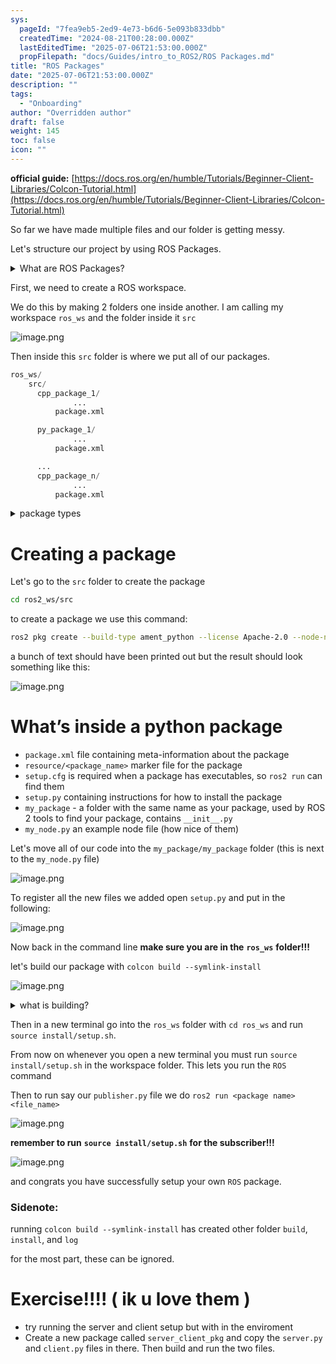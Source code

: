```yaml
---
sys:
  pageId: "7fea9eb5-2ed9-4e73-b6d6-5e093b833dbb"
  createdTime: "2024-08-21T00:28:00.000Z"
  lastEditedTime: "2025-07-06T21:53:00.000Z"
  propFilepath: "docs/Guides/intro_to_ROS2/ROS Packages.md"
title: "ROS Packages"
date: "2025-07-06T21:53:00.000Z"
description: ""
tags:
  - "Onboarding"
author: "Overridden author"
draft: false
weight: 145
toc: false
icon: ""
---
```


**official guide:** [https://docs.ros.org/en/humble/Tutorials/Beginner-Client-Libraries/Colcon-Tutorial.html](https://docs.ros.org/en/humble/Tutorials/Beginner-Client-Libraries/Colcon-Tutorial.html)

So far we have made multiple files and our folder is getting messy.

Let's structure our project by using ROS Packages.

<details>
      <summary>What are ROS Packages?</summary>
      ROS Packages are, as the name implies, packages of code that are highly sharable between ROS developers.
  </details>

First, we need to create a ROS workspace.

We do this by making 2 folders one inside another. I am calling my workspace `ros_ws` and the folder inside it `src`

![image.png](https://prod-files-secure.s3.us-west-2.amazonaws.com/d518164a-d88e-44d1-a4ee-3adb3bd8bce0/70706947-fd18-4537-a67b-e12946812d31/image.png?X-Amz-Algorithm=AWS4-HMAC-SHA256&X-Amz-Content-Sha256=UNSIGNED-PAYLOAD&X-Amz-Credential=ASIAZI2LB46654DDJ3LU%2F20250805%2Fus-west-2%2Fs3%2Faws4_request&X-Amz-Date=20250805T081424Z&X-Amz-Expires=3600&X-Amz-Security-Token=IQoJb3JpZ2luX2VjEB8aCXVzLXdlc3QtMiJHMEUCIBh5SWZQjL%2BMkPSiqEN91g4wjKI661UKxC5HKcsICy48AiEAgfnsSYMkjJGvfsCJrJdwmQetmZNMRCH8EEcuPRWa01Mq%2FwMIWBAAGgw2Mzc0MjMxODM4MDUiDICvgt%2Fb%2FgezIHVyvCrcAxH2QScROV%2BM94dabC3PXmFhI6TY6sO3b12IeWsv%2BMqmkCFyV8gjb%2BQkvOBgWxW7ngiaW9E9rx1DlYOY%2FBPxhoRX00C2je%2BlYEek%2BbmwPGc3%2BReo0LXQ7Nb6dTcqctbTh%2FrtukKwv4ez%2BTQl3G%2FwDdDCUkdj97xdR9hYAwgpMbTOT99cS1YaDjpinalamg6La98llJ%2B1pzScGf3nzvGxZLhGOq5O%2BT42cZRUYgF1UNvV7T0BPmpzNqKDrmvK0d2IIiaLdhDxdroQbVnOZ3U0iTRtiLsoGOFoA1Dzw0DzxgBcv37dGI3fxm6CyUtTgECjWK2CYUb297YwaDr3eZq8teJBrtdy%2FiBnlFF5%2BXwNeqrj1xSBCwvMN7TeEviYGDWvNZSYwGnSe8qBVHClqUto2gjt2tk1tMwj8gdIcX6yEUI5DbYtRcNtc4rLKMzocpZRONh1faTy2T51DOA3xeOebCffFPxqpeQKAxcg2T41cIqFEl69hL27I7GXjTGiXWlIzvYZOyPTOlKQR4E578PEV%2BwVH7dpK%2F7zXFwbF9ReUH6AgqAIrOcLua7NjdjzpwmDnYS7eMXzplsrrCuQlJzPUpBL38%2BjEQOPXkqMTmG07duoDsuKDgqIpv87exPRMJ7axsQGOqUBSmMEShQU1xMhqzhq%2FKaW1PS15l19Z2A8CZHvQEhAbHruaOaD9naPJj2BCPYJ%2BNxfOfZcIjKXqgiCWLF4gv67oy3U2YO%2B4QBNMUAsNtga8JxvArQVzH75bVnRL1C6CbICQ9%2BlzLC3zZzIrJ7kPR7Ow9eLhKHjcTdLVHjVOOhtAc4D0RL%2FGDX8yY3oBVTRh0mNk2d1vSd1nzq1R0C6ZOuBQmh%2FQ%2FQj&X-Amz-Signature=4fa7742257a8559b8fbb6e7d440e9543eca561b0c26462c2fb0fa83fc74a247b&X-Amz-SignedHeaders=host&x-amz-checksum-mode=ENABLED&x-id=GetObject)

Then inside this `src` folder is where we put all of our packages.

```python
ros_ws/
    src/
      cpp_package_1/
		      ...
          package.xml

      py_package_1/
		      ...
          package.xml

      ...
      cpp_package_n/
		      ...
          package.xml

```

<details>

<summary>package types</summary>

packages can be either `C++` or python.

the intern file structure is different for each but for this guide we will stick to creating python packages

</details>

# Creating a package

Let's go to the `src` folder to create the package

```bash
cd ros2_ws/src
```

to create a package we use this command:

```bash
ros2 pkg create --build-type ament_python --license Apache-2.0 --node-name my_node my_package
```

a bunch of text should have been printed out but the result should look something like this:

![image.png](https://prod-files-secure.s3.us-west-2.amazonaws.com/d518164a-d88e-44d1-a4ee-3adb3bd8bce0/e6cf1e3f-8512-4a3e-b131-079f800bf3e8/image.png?X-Amz-Algorithm=AWS4-HMAC-SHA256&X-Amz-Content-Sha256=UNSIGNED-PAYLOAD&X-Amz-Credential=ASIAZI2LB46654DDJ3LU%2F20250805%2Fus-west-2%2Fs3%2Faws4_request&X-Amz-Date=20250805T081424Z&X-Amz-Expires=3600&X-Amz-Security-Token=IQoJb3JpZ2luX2VjEB8aCXVzLXdlc3QtMiJHMEUCIBh5SWZQjL%2BMkPSiqEN91g4wjKI661UKxC5HKcsICy48AiEAgfnsSYMkjJGvfsCJrJdwmQetmZNMRCH8EEcuPRWa01Mq%2FwMIWBAAGgw2Mzc0MjMxODM4MDUiDICvgt%2Fb%2FgezIHVyvCrcAxH2QScROV%2BM94dabC3PXmFhI6TY6sO3b12IeWsv%2BMqmkCFyV8gjb%2BQkvOBgWxW7ngiaW9E9rx1DlYOY%2FBPxhoRX00C2je%2BlYEek%2BbmwPGc3%2BReo0LXQ7Nb6dTcqctbTh%2FrtukKwv4ez%2BTQl3G%2FwDdDCUkdj97xdR9hYAwgpMbTOT99cS1YaDjpinalamg6La98llJ%2B1pzScGf3nzvGxZLhGOq5O%2BT42cZRUYgF1UNvV7T0BPmpzNqKDrmvK0d2IIiaLdhDxdroQbVnOZ3U0iTRtiLsoGOFoA1Dzw0DzxgBcv37dGI3fxm6CyUtTgECjWK2CYUb297YwaDr3eZq8teJBrtdy%2FiBnlFF5%2BXwNeqrj1xSBCwvMN7TeEviYGDWvNZSYwGnSe8qBVHClqUto2gjt2tk1tMwj8gdIcX6yEUI5DbYtRcNtc4rLKMzocpZRONh1faTy2T51DOA3xeOebCffFPxqpeQKAxcg2T41cIqFEl69hL27I7GXjTGiXWlIzvYZOyPTOlKQR4E578PEV%2BwVH7dpK%2F7zXFwbF9ReUH6AgqAIrOcLua7NjdjzpwmDnYS7eMXzplsrrCuQlJzPUpBL38%2BjEQOPXkqMTmG07duoDsuKDgqIpv87exPRMJ7axsQGOqUBSmMEShQU1xMhqzhq%2FKaW1PS15l19Z2A8CZHvQEhAbHruaOaD9naPJj2BCPYJ%2BNxfOfZcIjKXqgiCWLF4gv67oy3U2YO%2B4QBNMUAsNtga8JxvArQVzH75bVnRL1C6CbICQ9%2BlzLC3zZzIrJ7kPR7Ow9eLhKHjcTdLVHjVOOhtAc4D0RL%2FGDX8yY3oBVTRh0mNk2d1vSd1nzq1R0C6ZOuBQmh%2FQ%2FQj&X-Amz-Signature=e490b7d934d919b7d81f608ed95c26a4cbe1b399291d4980fe4e2f0388a4ce9d&X-Amz-SignedHeaders=host&x-amz-checksum-mode=ENABLED&x-id=GetObject)

# What’s inside a python package

- `package.xml` file containing meta-information about the package
- `resource/<package_name>` marker file for the package
- `setup.cfg` is required when a package has executables, so `ros2 run` can find them
- `setup.py` containing instructions for how to install the package
- `my_package` - a folder with the same name as your package, used by ROS 2 tools to find your package, contains `__init__.py`
- `my_node.py` an example node file (how nice of them)

Let's move all of our code into the `my_package/my_package` folder (this is next to the `my_node.py` file)

![image.png](https://prod-files-secure.s3.us-west-2.amazonaws.com/d518164a-d88e-44d1-a4ee-3adb3bd8bce0/9ce58f11-0da9-4d3e-b86d-506a9685d378/image.png?X-Amz-Algorithm=AWS4-HMAC-SHA256&X-Amz-Content-Sha256=UNSIGNED-PAYLOAD&X-Amz-Credential=ASIAZI2LB46654DDJ3LU%2F20250805%2Fus-west-2%2Fs3%2Faws4_request&X-Amz-Date=20250805T081424Z&X-Amz-Expires=3600&X-Amz-Security-Token=IQoJb3JpZ2luX2VjEB8aCXVzLXdlc3QtMiJHMEUCIBh5SWZQjL%2BMkPSiqEN91g4wjKI661UKxC5HKcsICy48AiEAgfnsSYMkjJGvfsCJrJdwmQetmZNMRCH8EEcuPRWa01Mq%2FwMIWBAAGgw2Mzc0MjMxODM4MDUiDICvgt%2Fb%2FgezIHVyvCrcAxH2QScROV%2BM94dabC3PXmFhI6TY6sO3b12IeWsv%2BMqmkCFyV8gjb%2BQkvOBgWxW7ngiaW9E9rx1DlYOY%2FBPxhoRX00C2je%2BlYEek%2BbmwPGc3%2BReo0LXQ7Nb6dTcqctbTh%2FrtukKwv4ez%2BTQl3G%2FwDdDCUkdj97xdR9hYAwgpMbTOT99cS1YaDjpinalamg6La98llJ%2B1pzScGf3nzvGxZLhGOq5O%2BT42cZRUYgF1UNvV7T0BPmpzNqKDrmvK0d2IIiaLdhDxdroQbVnOZ3U0iTRtiLsoGOFoA1Dzw0DzxgBcv37dGI3fxm6CyUtTgECjWK2CYUb297YwaDr3eZq8teJBrtdy%2FiBnlFF5%2BXwNeqrj1xSBCwvMN7TeEviYGDWvNZSYwGnSe8qBVHClqUto2gjt2tk1tMwj8gdIcX6yEUI5DbYtRcNtc4rLKMzocpZRONh1faTy2T51DOA3xeOebCffFPxqpeQKAxcg2T41cIqFEl69hL27I7GXjTGiXWlIzvYZOyPTOlKQR4E578PEV%2BwVH7dpK%2F7zXFwbF9ReUH6AgqAIrOcLua7NjdjzpwmDnYS7eMXzplsrrCuQlJzPUpBL38%2BjEQOPXkqMTmG07duoDsuKDgqIpv87exPRMJ7axsQGOqUBSmMEShQU1xMhqzhq%2FKaW1PS15l19Z2A8CZHvQEhAbHruaOaD9naPJj2BCPYJ%2BNxfOfZcIjKXqgiCWLF4gv67oy3U2YO%2B4QBNMUAsNtga8JxvArQVzH75bVnRL1C6CbICQ9%2BlzLC3zZzIrJ7kPR7Ow9eLhKHjcTdLVHjVOOhtAc4D0RL%2FGDX8yY3oBVTRh0mNk2d1vSd1nzq1R0C6ZOuBQmh%2FQ%2FQj&X-Amz-Signature=55cce9fa869f27f3a0864e75227e1ca831dc589b267beb27a27b8268902965a3&X-Amz-SignedHeaders=host&x-amz-checksum-mode=ENABLED&x-id=GetObject)

To register all the new files we added open `setup.py` and put in the following:

![image.png](https://prod-files-secure.s3.us-west-2.amazonaws.com/d518164a-d88e-44d1-a4ee-3adb3bd8bce0/1cd7c262-4cae-4496-9d75-c178537d24a2/image.png?X-Amz-Algorithm=AWS4-HMAC-SHA256&X-Amz-Content-Sha256=UNSIGNED-PAYLOAD&X-Amz-Credential=ASIAZI2LB46654DDJ3LU%2F20250805%2Fus-west-2%2Fs3%2Faws4_request&X-Amz-Date=20250805T081424Z&X-Amz-Expires=3600&X-Amz-Security-Token=IQoJb3JpZ2luX2VjEB8aCXVzLXdlc3QtMiJHMEUCIBh5SWZQjL%2BMkPSiqEN91g4wjKI661UKxC5HKcsICy48AiEAgfnsSYMkjJGvfsCJrJdwmQetmZNMRCH8EEcuPRWa01Mq%2FwMIWBAAGgw2Mzc0MjMxODM4MDUiDICvgt%2Fb%2FgezIHVyvCrcAxH2QScROV%2BM94dabC3PXmFhI6TY6sO3b12IeWsv%2BMqmkCFyV8gjb%2BQkvOBgWxW7ngiaW9E9rx1DlYOY%2FBPxhoRX00C2je%2BlYEek%2BbmwPGc3%2BReo0LXQ7Nb6dTcqctbTh%2FrtukKwv4ez%2BTQl3G%2FwDdDCUkdj97xdR9hYAwgpMbTOT99cS1YaDjpinalamg6La98llJ%2B1pzScGf3nzvGxZLhGOq5O%2BT42cZRUYgF1UNvV7T0BPmpzNqKDrmvK0d2IIiaLdhDxdroQbVnOZ3U0iTRtiLsoGOFoA1Dzw0DzxgBcv37dGI3fxm6CyUtTgECjWK2CYUb297YwaDr3eZq8teJBrtdy%2FiBnlFF5%2BXwNeqrj1xSBCwvMN7TeEviYGDWvNZSYwGnSe8qBVHClqUto2gjt2tk1tMwj8gdIcX6yEUI5DbYtRcNtc4rLKMzocpZRONh1faTy2T51DOA3xeOebCffFPxqpeQKAxcg2T41cIqFEl69hL27I7GXjTGiXWlIzvYZOyPTOlKQR4E578PEV%2BwVH7dpK%2F7zXFwbF9ReUH6AgqAIrOcLua7NjdjzpwmDnYS7eMXzplsrrCuQlJzPUpBL38%2BjEQOPXkqMTmG07duoDsuKDgqIpv87exPRMJ7axsQGOqUBSmMEShQU1xMhqzhq%2FKaW1PS15l19Z2A8CZHvQEhAbHruaOaD9naPJj2BCPYJ%2BNxfOfZcIjKXqgiCWLF4gv67oy3U2YO%2B4QBNMUAsNtga8JxvArQVzH75bVnRL1C6CbICQ9%2BlzLC3zZzIrJ7kPR7Ow9eLhKHjcTdLVHjVOOhtAc4D0RL%2FGDX8yY3oBVTRh0mNk2d1vSd1nzq1R0C6ZOuBQmh%2FQ%2FQj&X-Amz-Signature=80cca9730ca71b84d0db486d31edc6cc61cdd7103e53488f6d4ecacc225afca8&X-Amz-SignedHeaders=host&x-amz-checksum-mode=ENABLED&x-id=GetObject)

Now back in the command line **make sure you are in the** **`ros_ws`** **folder!!!**

let's build our package with `colcon build --symlink-install`

![image.png](https://prod-files-secure.s3.us-west-2.amazonaws.com/d518164a-d88e-44d1-a4ee-3adb3bd8bce0/2f2a0d27-b173-48fd-b189-5f5c0ce65619/image.png?X-Amz-Algorithm=AWS4-HMAC-SHA256&X-Amz-Content-Sha256=UNSIGNED-PAYLOAD&X-Amz-Credential=ASIAZI2LB46654DDJ3LU%2F20250805%2Fus-west-2%2Fs3%2Faws4_request&X-Amz-Date=20250805T081424Z&X-Amz-Expires=3600&X-Amz-Security-Token=IQoJb3JpZ2luX2VjEB8aCXVzLXdlc3QtMiJHMEUCIBh5SWZQjL%2BMkPSiqEN91g4wjKI661UKxC5HKcsICy48AiEAgfnsSYMkjJGvfsCJrJdwmQetmZNMRCH8EEcuPRWa01Mq%2FwMIWBAAGgw2Mzc0MjMxODM4MDUiDICvgt%2Fb%2FgezIHVyvCrcAxH2QScROV%2BM94dabC3PXmFhI6TY6sO3b12IeWsv%2BMqmkCFyV8gjb%2BQkvOBgWxW7ngiaW9E9rx1DlYOY%2FBPxhoRX00C2je%2BlYEek%2BbmwPGc3%2BReo0LXQ7Nb6dTcqctbTh%2FrtukKwv4ez%2BTQl3G%2FwDdDCUkdj97xdR9hYAwgpMbTOT99cS1YaDjpinalamg6La98llJ%2B1pzScGf3nzvGxZLhGOq5O%2BT42cZRUYgF1UNvV7T0BPmpzNqKDrmvK0d2IIiaLdhDxdroQbVnOZ3U0iTRtiLsoGOFoA1Dzw0DzxgBcv37dGI3fxm6CyUtTgECjWK2CYUb297YwaDr3eZq8teJBrtdy%2FiBnlFF5%2BXwNeqrj1xSBCwvMN7TeEviYGDWvNZSYwGnSe8qBVHClqUto2gjt2tk1tMwj8gdIcX6yEUI5DbYtRcNtc4rLKMzocpZRONh1faTy2T51DOA3xeOebCffFPxqpeQKAxcg2T41cIqFEl69hL27I7GXjTGiXWlIzvYZOyPTOlKQR4E578PEV%2BwVH7dpK%2F7zXFwbF9ReUH6AgqAIrOcLua7NjdjzpwmDnYS7eMXzplsrrCuQlJzPUpBL38%2BjEQOPXkqMTmG07duoDsuKDgqIpv87exPRMJ7axsQGOqUBSmMEShQU1xMhqzhq%2FKaW1PS15l19Z2A8CZHvQEhAbHruaOaD9naPJj2BCPYJ%2BNxfOfZcIjKXqgiCWLF4gv67oy3U2YO%2B4QBNMUAsNtga8JxvArQVzH75bVnRL1C6CbICQ9%2BlzLC3zZzIrJ7kPR7Ow9eLhKHjcTdLVHjVOOhtAc4D0RL%2FGDX8yY3oBVTRh0mNk2d1vSd1nzq1R0C6ZOuBQmh%2FQ%2FQj&X-Amz-Signature=8386bf551f9b59566eaba87152d5d2406c7552a717a91e3e3880e46acaa64994&X-Amz-SignedHeaders=host&x-amz-checksum-mode=ENABLED&x-id=GetObject)

<details>

<summary>what is building?</summary>

if you are a CS major at Rose-Hulman you will learn the answer to this in CSSE132

but TLDR; is it combines all the code files into one program that can be run easily 

</details>

Then in a new terminal go into the `ros_ws` folder with `cd ros_ws` and run `source install/setup.sh`. 

From now on whenever you open a new terminal you must run `source install/setup.sh` in the workspace folder. This lets you run the `ROS` command

Then to run say our `publisher.py` file we do `ros2 run <package name> <file_name>`

![image.png](https://prod-files-secure.s3.us-west-2.amazonaws.com/d518164a-d88e-44d1-a4ee-3adb3bd8bce0/4f4b1219-3a44-4632-aa0a-ce3471699f59/image.png?X-Amz-Algorithm=AWS4-HMAC-SHA256&X-Amz-Content-Sha256=UNSIGNED-PAYLOAD&X-Amz-Credential=ASIAZI2LB46654DDJ3LU%2F20250805%2Fus-west-2%2Fs3%2Faws4_request&X-Amz-Date=20250805T081424Z&X-Amz-Expires=3600&X-Amz-Security-Token=IQoJb3JpZ2luX2VjEB8aCXVzLXdlc3QtMiJHMEUCIBh5SWZQjL%2BMkPSiqEN91g4wjKI661UKxC5HKcsICy48AiEAgfnsSYMkjJGvfsCJrJdwmQetmZNMRCH8EEcuPRWa01Mq%2FwMIWBAAGgw2Mzc0MjMxODM4MDUiDICvgt%2Fb%2FgezIHVyvCrcAxH2QScROV%2BM94dabC3PXmFhI6TY6sO3b12IeWsv%2BMqmkCFyV8gjb%2BQkvOBgWxW7ngiaW9E9rx1DlYOY%2FBPxhoRX00C2je%2BlYEek%2BbmwPGc3%2BReo0LXQ7Nb6dTcqctbTh%2FrtukKwv4ez%2BTQl3G%2FwDdDCUkdj97xdR9hYAwgpMbTOT99cS1YaDjpinalamg6La98llJ%2B1pzScGf3nzvGxZLhGOq5O%2BT42cZRUYgF1UNvV7T0BPmpzNqKDrmvK0d2IIiaLdhDxdroQbVnOZ3U0iTRtiLsoGOFoA1Dzw0DzxgBcv37dGI3fxm6CyUtTgECjWK2CYUb297YwaDr3eZq8teJBrtdy%2FiBnlFF5%2BXwNeqrj1xSBCwvMN7TeEviYGDWvNZSYwGnSe8qBVHClqUto2gjt2tk1tMwj8gdIcX6yEUI5DbYtRcNtc4rLKMzocpZRONh1faTy2T51DOA3xeOebCffFPxqpeQKAxcg2T41cIqFEl69hL27I7GXjTGiXWlIzvYZOyPTOlKQR4E578PEV%2BwVH7dpK%2F7zXFwbF9ReUH6AgqAIrOcLua7NjdjzpwmDnYS7eMXzplsrrCuQlJzPUpBL38%2BjEQOPXkqMTmG07duoDsuKDgqIpv87exPRMJ7axsQGOqUBSmMEShQU1xMhqzhq%2FKaW1PS15l19Z2A8CZHvQEhAbHruaOaD9naPJj2BCPYJ%2BNxfOfZcIjKXqgiCWLF4gv67oy3U2YO%2B4QBNMUAsNtga8JxvArQVzH75bVnRL1C6CbICQ9%2BlzLC3zZzIrJ7kPR7Ow9eLhKHjcTdLVHjVOOhtAc4D0RL%2FGDX8yY3oBVTRh0mNk2d1vSd1nzq1R0C6ZOuBQmh%2FQ%2FQj&X-Amz-Signature=76edcc01c8480300651eb6adfa33ac3c2340a5456797de6986d76dc2b3fde02e&X-Amz-SignedHeaders=host&x-amz-checksum-mode=ENABLED&x-id=GetObject)

**remember to run** **`source install/setup.sh`** **for the subscriber!!!**

![image.png](https://prod-files-secure.s3.us-west-2.amazonaws.com/d518164a-d88e-44d1-a4ee-3adb3bd8bce0/02121119-dad4-49ec-8356-c956108b4243/image.png?X-Amz-Algorithm=AWS4-HMAC-SHA256&X-Amz-Content-Sha256=UNSIGNED-PAYLOAD&X-Amz-Credential=ASIAZI2LB46654DDJ3LU%2F20250805%2Fus-west-2%2Fs3%2Faws4_request&X-Amz-Date=20250805T081424Z&X-Amz-Expires=3600&X-Amz-Security-Token=IQoJb3JpZ2luX2VjEB8aCXVzLXdlc3QtMiJHMEUCIBh5SWZQjL%2BMkPSiqEN91g4wjKI661UKxC5HKcsICy48AiEAgfnsSYMkjJGvfsCJrJdwmQetmZNMRCH8EEcuPRWa01Mq%2FwMIWBAAGgw2Mzc0MjMxODM4MDUiDICvgt%2Fb%2FgezIHVyvCrcAxH2QScROV%2BM94dabC3PXmFhI6TY6sO3b12IeWsv%2BMqmkCFyV8gjb%2BQkvOBgWxW7ngiaW9E9rx1DlYOY%2FBPxhoRX00C2je%2BlYEek%2BbmwPGc3%2BReo0LXQ7Nb6dTcqctbTh%2FrtukKwv4ez%2BTQl3G%2FwDdDCUkdj97xdR9hYAwgpMbTOT99cS1YaDjpinalamg6La98llJ%2B1pzScGf3nzvGxZLhGOq5O%2BT42cZRUYgF1UNvV7T0BPmpzNqKDrmvK0d2IIiaLdhDxdroQbVnOZ3U0iTRtiLsoGOFoA1Dzw0DzxgBcv37dGI3fxm6CyUtTgECjWK2CYUb297YwaDr3eZq8teJBrtdy%2FiBnlFF5%2BXwNeqrj1xSBCwvMN7TeEviYGDWvNZSYwGnSe8qBVHClqUto2gjt2tk1tMwj8gdIcX6yEUI5DbYtRcNtc4rLKMzocpZRONh1faTy2T51DOA3xeOebCffFPxqpeQKAxcg2T41cIqFEl69hL27I7GXjTGiXWlIzvYZOyPTOlKQR4E578PEV%2BwVH7dpK%2F7zXFwbF9ReUH6AgqAIrOcLua7NjdjzpwmDnYS7eMXzplsrrCuQlJzPUpBL38%2BjEQOPXkqMTmG07duoDsuKDgqIpv87exPRMJ7axsQGOqUBSmMEShQU1xMhqzhq%2FKaW1PS15l19Z2A8CZHvQEhAbHruaOaD9naPJj2BCPYJ%2BNxfOfZcIjKXqgiCWLF4gv67oy3U2YO%2B4QBNMUAsNtga8JxvArQVzH75bVnRL1C6CbICQ9%2BlzLC3zZzIrJ7kPR7Ow9eLhKHjcTdLVHjVOOhtAc4D0RL%2FGDX8yY3oBVTRh0mNk2d1vSd1nzq1R0C6ZOuBQmh%2FQ%2FQj&X-Amz-Signature=cf856dd0e4da96fdc3693a26de4e5bf453ee1d0c15235fcfa5228892efbdf97f&X-Amz-SignedHeaders=host&x-amz-checksum-mode=ENABLED&x-id=GetObject)

and congrats you have successfully setup your own `ROS` package.

### Sidenote:

running `colcon build --symlink-install` has created other folder `build`, `install`, and `log`

for the most part, these can be ignored.

# Exercise!!!! ( ik u love them )

- try running the server and client setup but with in the enviroment
- Create a new package called `server_client_pkg` and copy the `server.py` and `client.py` files in there. Then build and run the two files.
